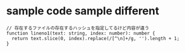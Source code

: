 # sample code sample different

```ts:./sample-code-sample.ts#1
// 存在するファイルの存在するハッシュを指定してるけど内容が違う
function lineno1(text: string, index: number): number {
  return text.slice(0, index).replace(/[^\n]+/g, '').length + 1;
}
```
